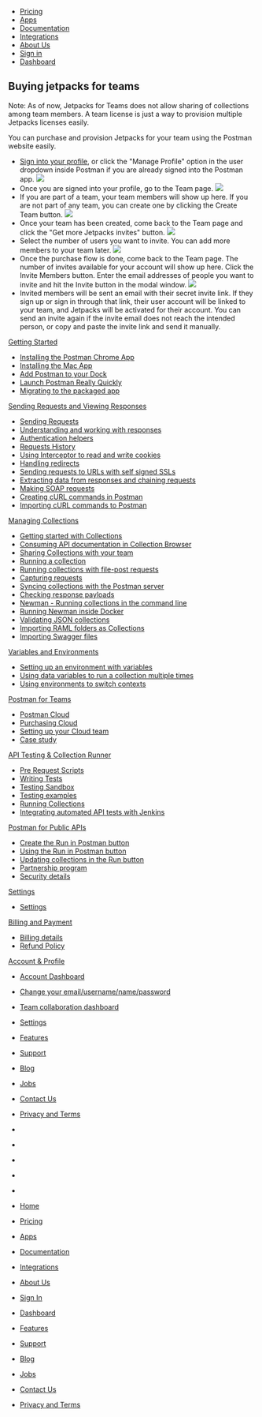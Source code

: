 [][0]

* [Pricing][1]
* [Apps][2]
* [Documentation][3]
* [Integrations][4]
* [About Us][5]
* [Sign in][6]
* [Dashboard][7]

## Buying jetpacks for teams

Note: As of now, Jetpacks for Teams does not allow sharing of collections among team members. A team license is just a way to provision multiple Jetpacks licenses easily.

You can purchase and provision Jetpacks for your team using the Postman website easily.

* [Sign into your profile][8], or click the "Manage Profile" option in the user dropdown inside Postman if you
are already signed into the Postman app.
[![](https://www.getpostman.com/img/v1/docs/teams/thumbs/team_1.png)
][9]
* Once you are signed into your profile, go to the Team page.
[![](https://www.getpostman.com/img/v1/docs/teams/thumbs/a_no_team.png)
][10]
* If you are part of a team, your team members will show up here. If you are not part of any team,
you can create one by clicking the Create Team button.
[![](https://www.getpostman.com/img/v1/docs/teams/thumbs/b_create_team.png)
][11]
* Once your team has been created, come back to the Team page and click the "Get more Jetpacks invites" button.
[![](https://www.getpostman.com/img/v1/docs/teams/thumbs/c_team_home.png)
][12]
* Select the number of users you want to invite. You can add more members to your team later.
[![](https://www.getpostman.com/img/v1/docs/teams/thumbs/y_select.png)
][13]
* Once the purchase flow is done, come back to the Team page. The number of invites available for your
account will show up here. Click the Invite Members button. Enter the email addresses of people you want to invite and hit
the Invite button in the modal window.
[![](https://www.getpostman.com/img/v1/docs/teams/thumbs/z_invite.png)
][14]
* Invited members will be sent an email with their secret invite link. If they sign up or sign in through that link,
their user account will be linked to your team, and Jetpacks will be activated for their account.
You can send an invite again if the invite email does not reach the intended person, or copy and paste the invite
link and send it manually.

[Getting Started][15]

* [Installing the Postman Chrome App
][16]
* [Installing the Mac App
][17]
* [Add Postman to your Dock
][18]
* [Launch Postman Really Quickly
][19]
* [Migrating to the packaged app
][20]

[Sending Requests and Viewing Responses][21]

* [Sending Requests
][22]
* [Understanding and working with responses
][23]
* [Authentication helpers
][24]
* [Requests History 
][25]
* [Using Interceptor to read and write cookies
][26]
* [Handling redirects
][27]
* [Sending requests to URLs with self signed SSLs
][28]
* [Extracting data from responses and chaining requests
][29]
* [Making SOAP requests
][30]
* [Creating cURL commands in Postman
][31]
* [Importing cURL commands to Postman
][32]

[Managing Collections][33]

* [Getting started with Collections
][34]
* [Consuming API documentation in Collection Browser
][35]
* [Sharing Collections with your team
][36]
* [Running a collection
][37]
* [Running collections with file-post requests
][38]
* [Capturing requests
][39]
* [Syncing collections with the Postman server
][40]
* [Checking response payloads
][41]
* [Newman - Running collections in the command line 
][42]
* [Running Newman inside Docker
][43]
* [Validating JSON collections
][44]
* [Importing RAML folders as Collections
][45]
* [Importing Swagger files
][46]

[Variables and Environments][47]

* [Setting up an environment with variables
][48]
* [Using data variables to run a collection multiple times
][49]
* [Using environments to switch contexts
][50]

[Postman for Teams][51]

* [Postman Cloud
][52]
* [Purchasing Cloud
][53]
* [Setting up your Cloud team
][54]
* [Case study
][55]

[API Testing & Collection Runner][56]

* [Pre Request Scripts
][57]
* [Writing Tests
][58]
* [Testing Sandbox
][59]
* [Testing examples
][60]
* [Running Collections
][61]
* [Integrating automated API tests with Jenkins
][62]

[Postman for Public APIs][63]

* [Create the Run in Postman button
][64]
* [Using the Run in Postman button
][65]
* [Updating collections in the Run button
][66]
* [Partnership program
][67]
* [Security details
][68]

[Settings][69]

* [Settings
][70]

[Billing and Payment][71]

* [Billing details
][72]
* [Refund Policy
][73]

[Account & Profile][74]

* [Account Dashboard
][75]
* [Change your email/username/name/password
][76]
* [Team collaboration dashboard
][77]
* [Settings
][70]

* [Features][78]
* [Support][79]
* [Blog][80]
* [Jobs][81]
* [Contact Us][82]
* [Privacy and Terms][83]

* [][84]
* [][85]
* [][86]
* [][87]
* [][88]

* [Home][0]
* [Pricing][1]
* [Apps][2]
* [Documentation][3]
* [Integrations][4]
* [About Us][5]
* [Sign In][6]
* [Dashboard][7]

* [Features][78]
* [Support][79]
* [Blog][80]
* [Jobs][81]
* [Contact Us][82]
* [Privacy and Terms][83]


[0]: /
[1]: /pricing
[2]: /apps
[3]: /docs/
[4]: /integrations
[5]: /about-us
[6]: https://app.getpostman.com/signup?redirect=web
[7]: https://app.getpostman.com/
[8]: https://www.getpostman.com/#signin
[9]: https://www.getpostman.com/img/v1/docs/teams/team_1.png
[10]: https://www.getpostman.com/img/v1/docs/teams/a_no_team.png
[11]: https://www.getpostman.com/img/v1/docs/teams/b_create_team.png
[12]: https://www.getpostman.com/img/v1/docs/teams/c_team_home.png
[13]: https://www.getpostman.com/img/v1/docs/teams/y_select.png
[14]: https://www.getpostman.com/img/v1/docs/teams/z_invite.png
[15]: #collapse-0
[16]: /docs/introduction
[17]: /docs/install_mac
[18]: /docs/launch
[19]: /docs/launch_chrome_quickly
[20]: /docs/migration
[21]: #collapse-1
[22]: /docs/requests
[23]: /docs/responses
[24]: /docs/helpers
[25]: /docs/history
[26]: /docs/interceptor_cookies
[27]: /docs/handling_redirects
[28]: /docs/self_signed_certs
[29]: /docs/chaining_requests
[30]: /docs/soap_requests
[31]: /docs/creating_curl
[32]: /docs/importing_curl
[33]: #collapse-2
[34]: /docs/collections
[35]: /docs/consuming_api_documentation
[36]: /docs/sharing
[37]: /docs/running_collections
[38]: /docs/run_file_post_requests
[39]: /docs/capture
[40]: /docs/sync_overview
[41]: /docs/checking_payload_responses
[42]: /docs/newman_intro
[43]: /docs/newman_in_docker
[44]: /docs/validating_json_collections
[45]: /docs/importing_folders
[46]: /docs/importing_swagger
[47]: #collapse-3
[48]: /docs/environments
[49]: /docs/multiple_instances
[50]: /docs/test_multi_environments
[51]: #collapse-4
[52]: /docs/cloud
[53]: /docs/buying_cloud
[54]: /docs/cloud_team_setup
[55]: http://blog.getpostman.com/2015/12/10/belong-keeps-its-architecture-in-order-with-postman/
[56]: #collapse-5
[57]: /docs/pre_request_scripts
[58]: /docs/writing_tests
[59]: /docs/sandbox
[60]: /docs/testing_examples
[61]: /docs/running_collections-1
[62]: /docs/integrating_with_jenkins
[63]: #collapse-6
[64]: /docs/run_button
[65]: /docs/run_button_ux
[66]: /docs/update_run_button
[67]: /docs/run_partner_prog
[68]: /docs/run_security
[69]: #collapse-7
[70]: /docs/settings
[71]: #collapse-8
[72]: /docs/billing_details
[73]: /refunds
[74]: #collapse-9
[75]: /dashboard
[76]: /dashboard/edit#
[77]: /dashboard/teams
[78]: /apps#changelog
[79]: /support
[80]: http://blog.getpostman.com
[81]: /jobs/
[82]: /contact-us
[83]: /licenses/privacy
[84]: https://twitter.com/postmanclient
[85]: https://www.facebook.com/getpostman
[86]: http://blog.getpostman.com/
[87]: https://plus.google.com/+Getpostman
[88]: https://github.com/postmanlabs